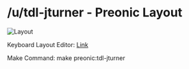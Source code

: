 /u/tdl-jturner - Preonic Layout
===

![Layout](https://i.imgur.com/EFPTyLh.png)

Keyboard Layout Editor: [Link](http://www.keyboard-layout-editor.com/#/gists/8b45b6eb01c86777ebbbfb9354a71aab)

Make Command: make preonic:tdl-jturner
